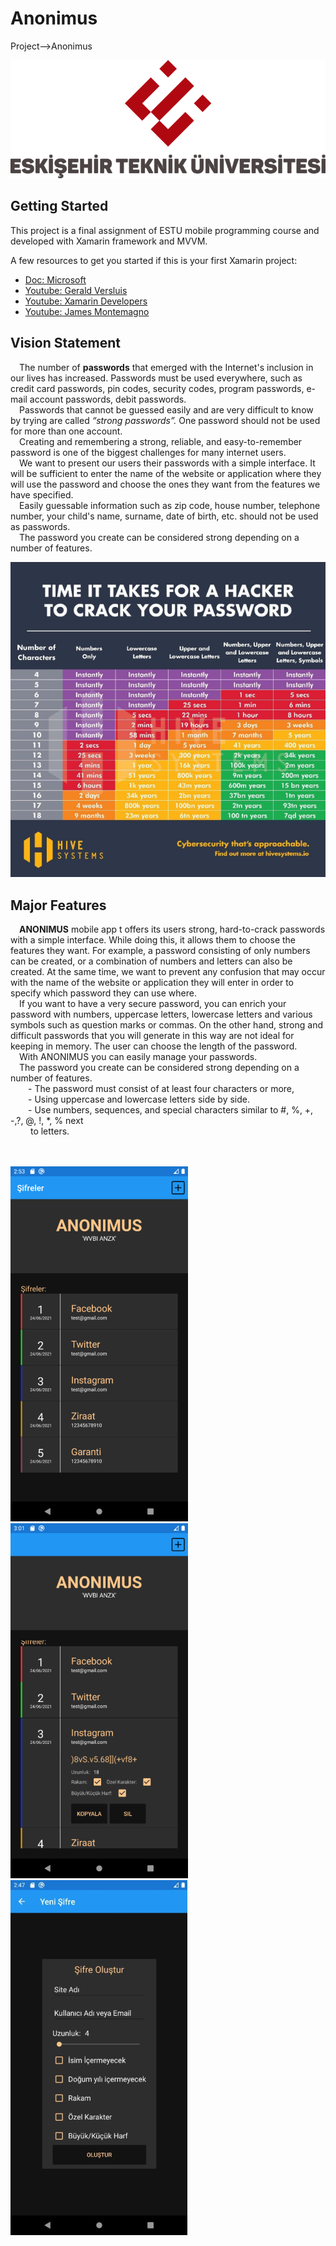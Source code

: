 # Anonimus

Project-->Anonimus

![Logo of ESTU](https://github.com/BatuhanSert/HerkesIcinSanat/blob/main/eskisehir-teknik-universitesi-logo-768x288.png)


## Getting Started

This project is a final assignment of ESTU mobile programming course and developed with Xamarin framework and MVVM.

A few resources to get you started if this is your first Xamarin project:

- [Doc: Microsoft](https://docs.microsoft.com/tr-tr/xamarin/get-started/what-is-xamarin)
- [Youtube: Gerald Versluis](https://www.youtube.com/c/GeraldVersluis)
- [Youtube: Xamarin Developers](https://www.youtube.com/c/XamarinDevelopers)
- [Youtube: James Montemagno](https://www.youtube.com/c/JamesMontemagno)

## Vision Statement

&emsp;The number of <b>passwords</b> that emerged with the Internet's inclusion in our lives has increased.
Passwords must be used everywhere, such as credit card passwords, pin codes, security codes,
program passwords, e-mail account passwords, debit passwords.<br />
&emsp;Passwords that cannot be guessed easily and are very difficult to know by trying are called
<i>“strong passwords”.</i> One password should not be used for more than one account.<br />
&emsp;Creating and remembering a strong, reliable, and easy-to-remember password is one of the
biggest challenges for many internet users.<br />
&emsp;We want to present our users their passwords with a simple interface. It will be sufficient to
enter the name of the website or application where they will use the password and choose the
ones they want from the features we have specified.<br />
&emsp;Easily guessable information such as zip code, house number, telephone number, your child's
name, surname, date of birth, etc. should not be used as passwords.<br />
&emsp;The password you create can be considered strong depending on a number of features.<br />

![Cracking Password](https://github.com/BatuhanSert/Project_Anonimus/blob/main/readme_png/vision.png)
<br />

## Major Features

&emsp;<b>ANONIMUS</b> mobile app t offers its users strong, hard-to-crack passwords with a simple
interface. While doing this, it allows them to choose the features they want. For example, a
password consisting of only numbers can be created, or a combination of numbers and letters
can also be created. At the same time, we want to prevent any confusion that may occur with
the name of the website or application they will enter in order to specify which password they
can use where.<br />
&emsp;If you want to have a very secure password, you can enrich your password with numbers,
uppercase letters, lowercase letters and various symbols such as question marks or commas.
On the other hand, strong and difficult passwords that you will generate in this way are not
ideal for keeping in memory. The user can choose the length of the password.<br />
&emsp;With ANONIMUS you can easily manage your passwords.<br />
&emsp;The password you create can be considered strong depending on a number of features.<br />
&emsp;&emsp;- The password must consist of at least four characters or more,<br />
&emsp;&emsp;- Using uppercase and lowercase letters side by side.<br />
&emsp;&emsp;- Use numbers, sequences, and special characters similar to #, %, +, -,?, @, !, *, % next <br />
&emsp;&emsp;&nbsp;to letters.<br />
<br />
<br />

![View](https://github.com/BatuhanSert/Project_Anonimus/blob/main/readme_png/View.png)
![View_2](https://github.com/BatuhanSert/Project_Anonimus/blob/main/readme_png/view_2.png)
![New Password](https://github.com/BatuhanSert/Project_Anonimus/blob/main/readme_png/New_Password.png)